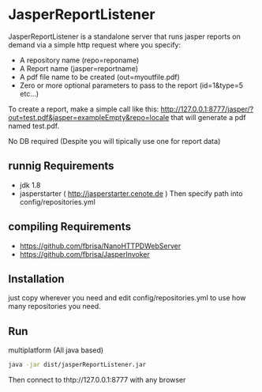 # JasperReportListener
JasperReportListener is a standalone server that runs jasper reports on demand via a simple http request where you specify:
* A repository name (repo=reponame)
* A Report name (jasper=reportname)
* A pdf file name to be created (out=myoutfile.pdf)
* Zero or more optional parameters to pass to the report (id=1&type=5 etc...)
                
To create a report, make a simple call like this:
http://127.0.0.1:8777/jasper/?out=test.pdf&jasper=exampleEmpty&repo=locale
that will generate a pdf named test.pdf.

No DB required (Despite you will tipically use one for report data)

## runnig Requirements
* jdk 1.8
* jasperstarter ( http://jasperstarter.cenote.de )
  Then specify path into config/repositories.yml

## compiling Requirements
* https://github.com/fbrisa/NanoHTTPDWebServer
* https://github.com/fbrisa/JasperInvoker


## Installation
just copy wherever you need and edit config/repositories.yml to use how many repositories you need.


## Run
multiplatform (All java based)

```bash
java -jar dist/jasperReportListener.jar
```

Then connect to thtp://127.0.0.1:8777 with any browser